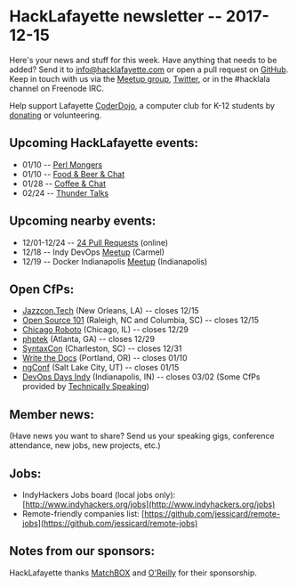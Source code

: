 # HackLafayette newsletter -- 2017-12-15

Here's your news and stuff for this week. Have anything that needs to be added? Send it to info@hacklafayette.com or open a pull request on [GitHub](https://github.com/hacklafayette/newsletter). Keep in touch with us via the [Meetup group](https://www.meetup.com/hacklafayette/), [Twitter](https://twitter.com/hacklafayette), or in the #hacklala channel on Freenode IRC.

Help support Lafayette [CoderDojo](http://www.greaterlafayettecommerce.com/greater-lafayette-coder-dojo), a computer club for K-12 students by [donating](https://www.generosity.com/education-fundraising/be-a-bit-in-our-byte) or volunteering.

## Upcoming HackLafayette events:
* 01/10 -- [Perl Mongers](https://www.meetup.com/hacklafayette/events/245731375/)
* 01/10 -- [Food & Beer & Chat](https://www.meetup.com/hacklafayette/events/qjsqplyxcbnb/)
* 01/28 -- [Coffee & Chat](https://www.meetup.com/hacklafayette/events/pcmxklyxcblc/)
* 02/24 -- [Thunder Talks](https://www.meetup.com/hacklafayette/events/245535886/)

## Upcoming nearby events:
* 12/01-12/24 -- [24 Pull Requests](https://24pullrequests.com/) (online)
* 12/18 -- Indy DevOps [Meetup](https://www.meetup.com/IndyDevOps/events/244308035/) (Carmel)
* 12/19 -- Docker Indianapolis [Meetup](https://www.meetup.com/Docker-Indianapolis/events/244082505/) (Indianapolis)

## Open CfPs:
* [Jazzcon.Tech](http://jazzcon.tech/) (New Orleans, LA) -- closes 12/15
* [Open Source 101](http://opensource101.com/call-for-speakers/) (Raleigh, NC and Columbia, SC) -- closes 12/15
* [Chicago Roboto](http://chicagoroboto.com/call-for-papers/) (Chicago, IL) -- closes 12/29
* [phptek](https://tek.phparch.com/call-for-speakers) (Atlanta, GA) -- closes 12/29
* [SyntaxCon](https://www.papercall.io/syntaxcon2018) (Charleston, SC) -- closes 12/31
* [Write the Docs](http://www.writethedocs.org/conf/portland/2018/cfp/) (Portland, OR) -- closes 01/10
* [ngConf](https://docs.google.com/forms/d/e/1FAIpQLSc_sWRfsyNsq7CRdHqjLaSM_bgL_z-WoEHAltQr8a-2y4yKmg/viewform) (Salt Lake City, UT) -- closes 01/15
* [DevOps Days Indy](https://www.papercall.io/devopsdaysindy) (Indianapolis, IN) -- closes 03/02
(Some CfPs provided by [Technically Speaking](https://techspeak.email/)) 

## Member news:
(Have news you want to share? Send us your speaking gigs, conference attendance, new jobs, new projects, etc.)

## Jobs:
* IndyHackers Jobs board (local jobs only): [http://www.indyhackers.org/jobs](http://www.indyhackers.org/jobs)
* Remote-friendly companies list: [https://github.com/jessicard/remote-jobs](https://github.com/jessicard/remote-jobs)

## Notes from our sponsors:

HackLafayette thanks [MatchBOX](http://matchboxstudio.org/) and [O'Reilly](http://www.oreilly.com/) for their sponsorship.
